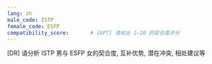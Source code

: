 ```yaml
---
lang: zh
male_code: ISTP
female_code: ESFP
compatibility_score:       # [GPT] 请给出 1–10 的契合度评分
---
```


[DR] 请分析 ISTP 男与 ESFP 女的契合度, 互补优势, 潜在冲突, 相处建议等

